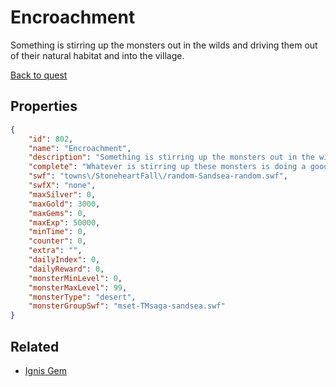 # Encroachment

Something is stirring up the monsters out in the wilds and driving them out of their natural habitat and into the village.

[Back to quest](../quests.md)

## Properties

```json
{
    "id": 802,
    "name": "Encroachment",
    "description": "Something is stirring up the monsters out in the wilds and driving them out of their natural habitat and into the village.",
    "complete": "Whatever is stirring up these monsters is doing a good job of it. This bears further investigation",
    "swf": "towns\/StoneheartFall\/random-Sandsea-random.swf",
    "swfX": "none",
    "maxSilver": 0,
    "maxGold": 3000,
    "maxGems": 0,
    "maxExp": 50000,
    "minTime": 0,
    "counter": 0,
    "extra": "",
    "dailyIndex": 0,
    "dailyReward": 0,
    "monsterMinLevel": 0,
    "monsterMaxLevel": 99,
    "monsterType": "desert",
    "monsterGroupSwf": "mset-TMsaga-sandsea.swf"
}
```

## Related

- [Ignis Gem](../items/5760-ignis-gem.md)


